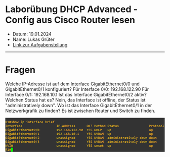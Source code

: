 # Laborübung DHCP Advanced - Config aus Cisco Router lesen

 - Datum: 19.01.2024
 - Name: Lukas Grüter
 - [Link zur Aufgabenstellung](https://gitlab.com/alptbz/m123/-/blob/main/05_DHCP/DHCP_GNS3/01_DHCP%20Server%20Konfiguration%20Cisco.md?classId=9ba60267-a232-4ef1-8383-77bdea5d9bdf)

---

# Fragen

Welche IP-Adresse ist auf dem Interface GigabitEthernet0/0 und GigabitEthernet0/1 konfiguriert?
Für Interface 0/0: 192.168.122.90
Für Interface 0/1: 192.168.10.1
Ist das Interface GigabitEthernet0/2 aktiv? Welchen Status hat es?
Nein, das Interface ist offline, der Status ist "administratively down".
Wo ist das Interface GigabitEthernet0/1 in der Netzwerkgrafik zu finden?
Es ist zwischen Router und Switch zu finden.

![image](Router-Interfaces.png)
